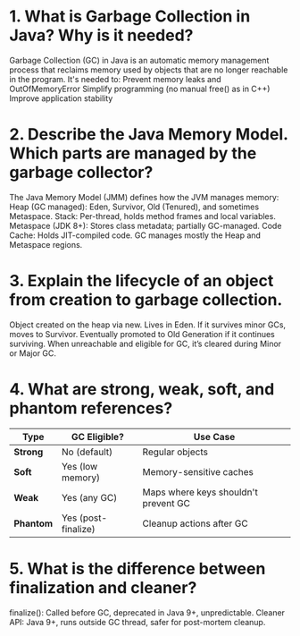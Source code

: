 # 1. What is Garbage Collection in Java? Why is it needed?
Garbage Collection (GC) in Java is an automatic memory management process that reclaims memory used by objects that are no longer reachable in the program. It's needed to:
Prevent memory leaks and OutOfMemoryError
Simplify programming (no manual free() as in C++)
Improve application stability

# 2. Describe the Java Memory Model. Which parts are managed by the garbage collector?
The Java Memory Model (JMM) defines how the JVM manages memory:
Heap (GC managed): Eden, Survivor, Old (Tenured), and sometimes Metaspace.
Stack: Per-thread, holds method frames and local variables.
Metaspace (JDK 8+): Stores class metadata; partially GC-managed.
Code Cache: Holds JIT-compiled code.
GC manages mostly the Heap and Metaspace regions.

# 3. Explain the lifecycle of an object from creation to garbage collection.
Object created on the heap via new.
Lives in Eden.
If it survives minor GCs, moves to Survivor.
Eventually promoted to Old Generation if it continues surviving.
When unreachable and eligible for GC, it’s cleared during Minor or Major GC.

# 4. What are strong, weak, soft, and phantom references?
| Type        | GC Eligible?        | Use Case                             |
| ----------- | ------------------- | ------------------------------------ |
| **Strong**  | No (default)        | Regular objects                      |
| **Soft**    | Yes (low memory)    | Memory-sensitive caches              |
| **Weak**    | Yes (any GC)        | Maps where keys shouldn't prevent GC |
| **Phantom** | Yes (post-finalize) | Cleanup actions after GC             |

# 5. What is the difference between finalization and cleaner?
finalize(): Called before GC, deprecated in Java 9+, unpredictable.
Cleaner API: Java 9+, runs outside GC thread, safer for post-mortem cleanup.
